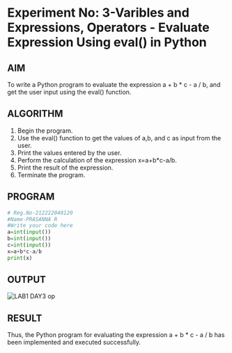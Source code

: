 # Experiment No: 3-Varibles and Expressions, Operators - Evaluate Expression Using eval() in Python

## AIM
To write a Python program to evaluate the expression a + b * c - a / b, and get the user input using the eval() function.

## ALGORITHM
1. Begin the program.
2. Use the eval() function to get the values of a,b, and c as input from the user.
3. Print the values entered by the user.
4. Perform the calculation of the expression x=a+b*c-a/b.
5. Print the result of the expression.
6. Terminate the program.

## PROGRAM
```python
# Reg.No-212222040120
#Name-PRASANNA R
#Write your code here
a=int(input())
b=int(input())
c=int(input())
x=a+b*c-a/b
print(x)
```

## OUTPUT

![LAB1 DAY3 op](https://github.com/user-attachments/assets/2cb3854c-16de-484f-b3e3-7d7b79e8d2d5)


## RESULT
Thus, the Python program for evaluating the expression a + b * c - a / b has been implemented and executed successfully.
